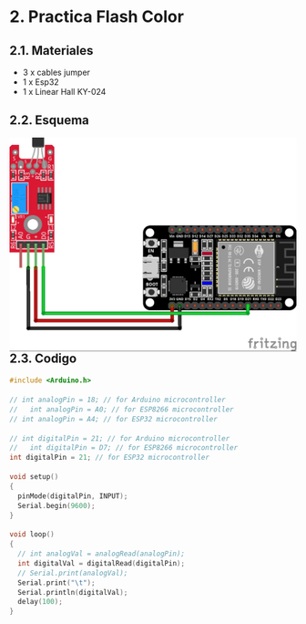 # 2. Practica Flash Color

## 2.1. Materiales


* 3 x cables jumper
* 1 x Esp32
* 1 x Linear Hall KY-024
  
## 2.2. Esquema

<img src="linear_hall.jpg"
     alt="Esquema"
     style="float: left; margin-right: 10px;" />
<br>

## 2.3. Codigo
``` C++
#include <Arduino.h>

// int analogPin = 18; // for Arduino microcontroller
//   int analogPin = A0; // for ESP8266 microcontroller
// int analogPin = A4; // for ESP32 microcontroller

// int digitalPin = 21; // for Arduino microcontroller
//   int digitalPin = D7; // for ESP8266 microcontroller
int digitalPin = 21; // for ESP32 microcontroller

void setup()
{
  pinMode(digitalPin, INPUT);
  Serial.begin(9600);
}

void loop()
{
  // int analogVal = analogRead(analogPin);
  int digitalVal = digitalRead(digitalPin);
  // Serial.print(analogVal);
  Serial.print("\t");
  Serial.println(digitalVal);
  delay(100);
}
```